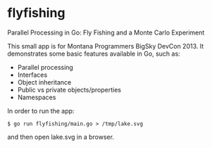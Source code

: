 flyfishing
==========

Parallel Processing in Go: Fly Fishing and a Monte Carlo Experiment

This small app is for Montana Programmers BigSky DevCon 2013.  It
demonstrates some basic features available in Go, such as:

* Parallel processing
* Interfaces
* Object inheritance
* Public vs private objects/properties
* Namespaces

In order to run the app:

```
$ go run flyfishing/main.go > /tmp/lake.svg
```

and then open lake.svg in a browser.